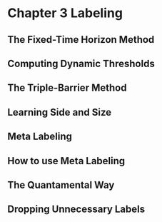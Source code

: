# Chapter 3 Labeling
## The Fixed-Time Horizon Method
## Computing Dynamic Thresholds
## The Triple-Barrier Method
## Learning Side and Size
## Meta Labeling
## How to use Meta Labeling
## The Quantamental Way
## Dropping Unnecessary Labels
